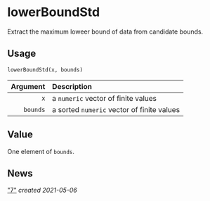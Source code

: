 lowerBoundStd
=============

Extract the maximum loweer bound of data from candidate bounds.

Usage
-----

    lowerBoundStd(x, bounds)
    
| Argument | Description |
| -------: | :---------- |
|      `x` | a `numeric` vector of finite values |
| `bounds` | a sorted `numeric` vector of finite values |

Value
-----

One element of `bounds`.

News
----

["7"](./lowerBoundStd.R) _created 2021-05-06_
